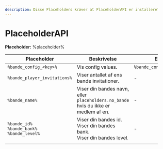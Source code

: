 ```yaml
---
description: Disse Placeholders kræver at PlaceholderAPI er installeret.
---
```


# PlaceholderAPI

**Placeholder:** %placeholder%

<table><thead><tr><th width="321.8397620351333">Placeholder</th><th width="288.57639145056">Beskrivelse</th><th>Eksempel</th></tr></thead><tbody><tr><td><code>%bande_config_&#x3C;key>%</code></td><td>Vis config values.</td><td><code>%bande_config_bande_price%</code></td></tr><tr><td><code>%bande_player_invitations%</code></td><td>Viser antallet af ens bande invitationer.</td><td>-</td></tr><tr><td><code>%bande_name%</code></td><td>Viser din bandes navn, eller <code>placeholders.no_bande</code> hvis du ikke er medlem af en.</td><td> -</td></tr><tr><td><code>%bande_id%</code><br><code>%bande_bank%</code><br><code>%bande_level%</code></td><td>Viser din bandes id.<br>Viser din bandes bank.<br>Viser din bandes level.</td><td>-</td></tr><tr><td></td><td></td><td></td></tr></tbody></table>

